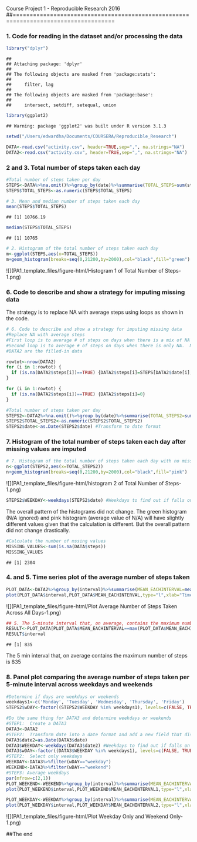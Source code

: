 Course Project 1 - Reproducible Research 2016
##====================================================================================
### 1. Code for reading in the dataset and/or processing the data

```r
library("dplyr")
```

```
## 
## Attaching package: 'dplyr'
## 
## The following objects are masked from 'package:stats':
## 
##     filter, lag
## 
## The following objects are masked from 'package:base':
## 
##     intersect, setdiff, setequal, union
```

```r
library(ggplot2)
```

```
## Warning: package 'ggplot2' was built under R version 3.1.3
```

```r
setwd("/Users/edwardha/Documents/COURSERA/Reproducible_Research")

DATA<-read.csv("activity.csv", header=TRUE,sep=",", na.strings="NA")
DATA2<-read.csv("activity.csv", header=TRUE,sep=",", na.strings="NA")
```


### 2 and 3. Total number of steps taken each day

```r
#Total number of steps taken per day
STEPS<-DATA%>%na.omit()%>%group_by(date)%>%summarise(TOTAL_STEPS=sum(steps),MEAN_STEPS=as.integer(mean(steps)),MEDIAN_STEPS=(median(steps)))
STEPS$TOTAL_STEPS<-as.numeric(STEPS$TOTAL_STEPS)

# 3. Mean and median number of steps taken each day
mean(STEPS$TOTAL_STEPS)
```

```
## [1] 10766.19
```

```r
median(STEPS$TOTAL_STEPS)
```

```
## [1] 10765
```


```r
# 2. Histogram of the total number of steps taken each day
m<-ggplot(STEPS,aes(x=TOTAL_STEPS))
m+geom_histogram(breaks=seq(0,21200,by=2000),col="black",fill="green")
```

![](PA1_template_files/figure-html/Histogram 1 of Total Number of Steps-1.png) 

### 6. Code to describe and show a strategy for imputing missing data
The strategy is to replace NA with average steps using loops as shown in the code.

```r
# 6. Code to describe and show a strategy for imputing missing data
#Replace NA with average steps
#First loop is to average # of steps on days when there is a mix of NA and steps.
#Second loop is to average # of steps on days when there is only NA.  No average possible and therefore will assign a 0
#DATA2 are the filled-in data

rowtot<-nrow(DATA2)
for (i in 1:rowtot) {
  if (is.na(DATA2$steps[i])==TRUE) {DATA2$steps[i]=STEPS[DATA2$date[i],3]}
}

for (i in 1:rowtot) {
  if (is.na(DATA2$steps[i])==TRUE) {DATA2$steps[i]=0}
}

#Total number of steps taken per day
STEPS2<-DATA2%>%na.omit()%>%group_by(date)%>%summarise(TOTAL_STEPS2=sum(steps),MEAN_STEPS2=as.integer(mean(steps),MEDIAN_STEPS2=(median(steps))))
STEPS2$TOTAL_STEPS2<-as.numeric(STEPS2$TOTAL_STEPS2)
STEPS2$date<-as.Date(STEPS2$date) #Transform to date format
```

### 7. Histogram of the total number of steps taken each day after missing values are imputed

```r
# 7. Histogram of the total number of steps taken each day with no missing values
n<-ggplot(STEPS2,aes(x=TOTAL_STEPS2))
n+geom_histogram(breaks=seq(0,21200,by=2000),col="black",fill="pink")
```

![](PA1_template_files/figure-html/histogram 2 of Total Number of Steps-1.png) 


```r
STEPS2$WEEKDAY<-weekdays(STEPS2$date) #Weekdays to find out if falls on Saturday or Sunday
```


The overall pattern of the histograms did not change.  The green histogram (N/A ignored) and pink histogram (average value of N/A) will have slightly different values given that the calculation is different.  But the overall pattern did not change drastically. 



```r
#Calculate the number of mssing values
MISSING_VALUES<-sum(is.na(DATA$steps))
MISSING_VALUES
```

```
## [1] 2304
```

### 4. and 5. Time series plot of the average number of steps taken

```r
PLOT_DATA<-DATA2%>%group_by(interval)%>%summarise(MEAN_EACHINTERVAL=mean(steps))
plot(PLOT_DATA$interval,PLOT_DATA$MEAN_EACHINTERVAL,type="l",xlab="Time Interval",ylab="Average",main="Average Number Of Steps Taken Across All Days")
```

![](PA1_template_files/figure-html/Plot Average Number of Steps Taken Across All Days-1.png) 

```r
## 5. The 5-minute interval that, on average, contains the maximum number of steps
RESULT<-PLOT_DATA[PLOT_DATA$MEAN_EACHINTERVAL==max(PLOT_DATA$MEAN_EACHINTERVAL),]
RESULT$interval
```

```
## [1] 835
```
The 5 min interval that, on average contains the maximum number of steps is 835

### 8. Panel plot comparing the average number of steps taken per 5-minute interval across weekdays and weekends

```r
#Determine if days are weekdays or weekends
weekdays1<-c('Monday', 'Tuesday', 'Wednesday', 'Thursday', 'Friday')
STEPS2$wDAY<-factor((STEPS2$WEEKDAY %in% weekdays1), levels=c(FALSE, TRUE), labels=c('weekend', 'weekday'))

#Do the same thing for DATA3 and determine weekdays or weekends
#STEP1:  Create a DATA3
DATA3<-DATA2
#STEP2:  Transform date into a date format and add a new field that displays weekday or weekend.
DATA3$date2=as.Date(DATA3$date)
DATA3$WEEKDAY<-weekdays(DATA3$date2) #Weekdays to find out if falls on Saturday or Sunday
DATA3$wDAY<-factor((DATA3$WEEKDAY %in% weekdays1), levels=c(FALSE, TRUE), labels=c('weekend', 'weekday'))
#STEP2:  Select only weekdays 
WEEKDAY<-DATA3%>%filter(wDAY=="weekday")
WEEKEND<-DATA3%>%filter(wDAY=="weekend")
#STEP3: Average weekdays
par(mfrow=c(2,1))
PLOT_WEEKEND<-WEEKEND%>%group_by(interval)%>%summarise(MEAN_EACHINTERVAL1=mean(steps))
plot(PLOT_WEEKEND$interval,PLOT_WEEKEND$MEAN_EACHINTERVAL1,type="l",xlab="Time Interval",ylab="Average",main="Average Number Of Steps Taken During The Weekend")

PLOT_WEEKDAY<-WEEKDAY%>%group_by(interval)%>%summarise(MEAN_EACHINTERVAL2=mean(steps))
plot(PLOT_WEEKDAY$interval,PLOT_WEEKDAY$MEAN_EACHINTERVAL2,type="l",xlab="Time Interval",ylab="Average",main="Average Number Of Steps Taken During The Weekday")
```

![](PA1_template_files/figure-html/Plot Weekday Only and Weekend Only-1.png) 

##The end
